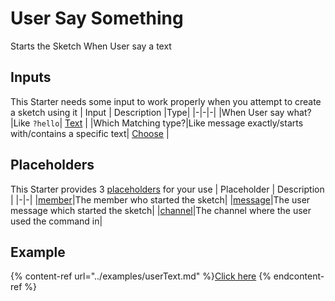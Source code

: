 # User Say Something
Starts the Sketch When User say a text

## Inputs
This Starter needs some input to work properly when you attempt to create a sketch using it
| Input      | Description |Type|
|-|-|-|
|When User say what?|Like `?hello`| [ Text](../inputs/text.md) |
|Which Matching type?|Like message exactly/starts with/contains a specific text| [ Choose](../inputs/choose.md) |

## Placeholders
This Starter provides 3 [placeholders](../tutorials/placeholder.md) for your use
| Placeholder      | Description |
|-|-|
|[member](../placeholders/member.md)|The member who started the sketch|
|[message](../placeholders/message.md)|The user message which started the sketch|
|[channel](../placeholders/channel.md)|The channel where the user used the command in|

## Example
{% content-ref url="../examples/userText.md" %}[Click here](../examples/"userText.md")
{% endcontent-ref %}
